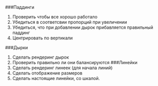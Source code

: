 ###Паддинги
1. Проверить чтобы все хорошо работало
2. Убедиться в соответсвии пропорций при увеличении
3. Убедиться, что при добавлении дырок прибавляется правильный паддинг
4. Центрировать по вертикали

###Дырки
1. Сделать рендеринг дырок
2. Проверить правильно ли они балансируются
###Линейки
1. Сделать рендеринг линеек (для начала линий)
2. Сделать отображение размеров
3. Сделать настоящие линейки, со шкалой.
